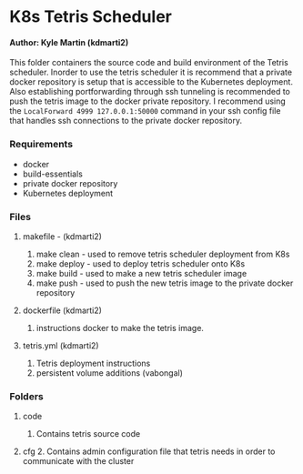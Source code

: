 # K8s Tetris Scheduler
#### Author: Kyle Martin (kdmarti2)

This folder containers the source code and build environment of the Tetris scheduler.  Inorder to use the tetris scheduler it is recommend that a private docker repository is setup that is accessible to the Kubernetes deployment.  Also establishing portforwarding through ssh tunneling is recommended to push the tetris image to the docker private repository.  I recommend using the `LocalForward 4999 127.0.0.1:50000` command in your ssh config file that handles ssh connections to the private docker repository.

### Requirements

* docker
* build-essentials
* private docker repository
* Kubernetes deployment

### Files

1. makefile - (kdmarti2)
    1. make clean - used to remove tetris scheduler deployment from K8s
    1. make deploy - used to deploy tetris scheduler onto K8s
    1. make build - used to make a new tetris scheduler image
    1. make push - used to push the new tetris image to the private docker repository
    
2. dockerfile (kdmarti2)
    1. instructions docker to make the tetris image.
    
3. tetris.yml (kdmarti2)
    1. Tetris deployment instructions
    1. persistent volume additions (vabongal)
    
### Folders

1. code 
    1. Contains tetris source code

2. cfg
    2. Contains admin configuration file that tetris needs in order to communicate with the cluster
